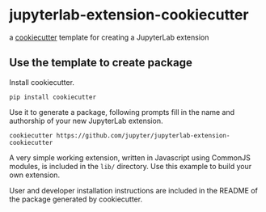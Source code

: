 # jupyterlab-extension-cookiecutter

a [cookiecutter](https://github.com/audreyr/cookiecutter) template for creating
a JupyterLab extension

## Use the template to create package

Install cookiecutter.

```
pip install cookiecutter
```

Use it to generate a package, following prompts fill in the name and authorship
of your new JupyterLab extension.

```
cookiecutter https://github.com/jupyter/jupyterlab-extension-cookiecutter
```

A very simple working extension, written in Javascript using CommonJS modules, is included in
the ``lib/`` directory. Use this example to build your own extension.

User and developer installation instructions are included in the README of the
package generated by cookiecutter.
